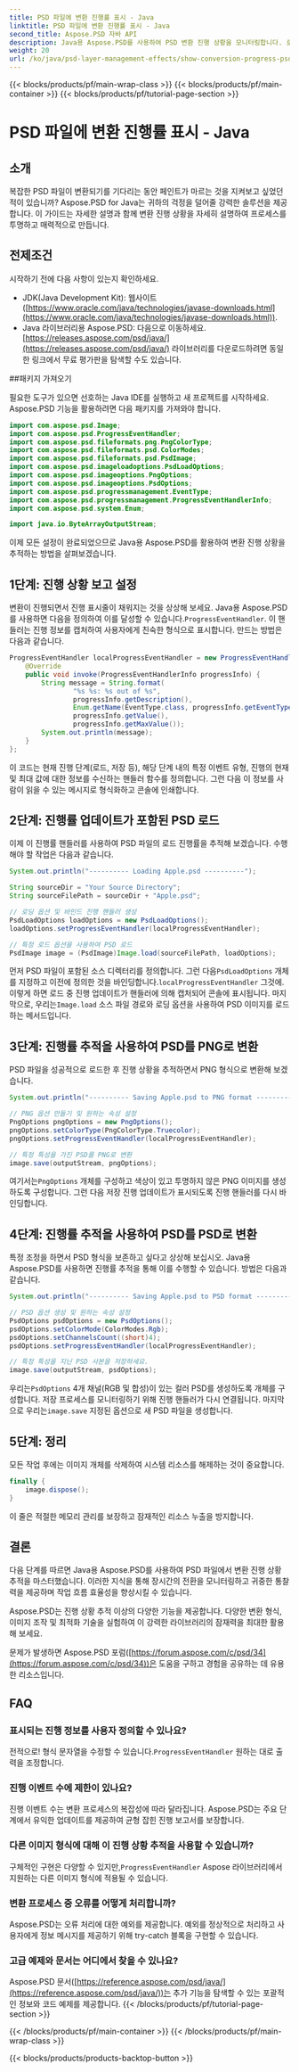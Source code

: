 ```yaml
---
title: PSD 파일에 변환 진행률 표시 - Java
linktitle: PSD 파일에 변환 진행률 표시 - Java
second_title: Aspose.PSD 자바 API
description: Java용 Aspose.PSD를 사용하여 PSD 변환 진행 상황을 모니터링합니다. 로드 및 저장 단계를 추적하기 위한 코드 예제가 포함된 자세한 튜토리얼입니다. 효율성과 투명성을 향상시킵니다.
weight: 20
url: /ko/java/psd-layer-management-effects/show-conversion-progress-psd-files/
---
```


{{< blocks/products/pf/main-wrap-class >}}
{{< blocks/products/pf/main-container >}}
{{< blocks/products/pf/tutorial-page-section >}}

# PSD 파일에 변환 진행률 표시 - Java

## 소개

복잡한 PSD 파일이 변환되기를 기다리는 동안 페인트가 마르는 것을 지켜보고 싶었던 적이 있습니까? Aspose.PSD for Java는 귀하의 걱정을 덜어줄 강력한 솔루션을 제공합니다. 이 가이드는 자세한 설명과 함께 변환 진행 상황을 자세히 설명하여 프로세스를 투명하고 매력적으로 만듭니다.

## 전제조건

시작하기 전에 다음 사항이 있는지 확인하세요.

- JDK(Java Development Kit): 웹사이트([https://www.oracle.com/java/technologies/javase-downloads.html](https://www.oracle.com/java/technologies/javase-downloads.html)).
-  Java 라이브러리용 Aspose.PSD: 다음으로 이동하세요.[https://releases.aspose.com/psd/java/](https://releases.aspose.com/psd/java/) 라이브러리를 다운로드하려면 동일한 링크에서 무료 평가판을 탐색할 수도 있습니다.

##패키지 가져오기

필요한 도구가 있으면 선호하는 Java IDE를 실행하고 새 프로젝트를 시작하세요. Aspose.PSD 기능을 활용하려면 다음 패키지를 가져와야 합니다.

```java
import com.aspose.psd.Image;
import com.aspose.psd.ProgressEventHandler;
import com.aspose.psd.fileformats.png.PngColorType;
import com.aspose.psd.fileformats.psd.ColorModes;
import com.aspose.psd.fileformats.psd.PsdImage;
import com.aspose.psd.imageloadoptions.PsdLoadOptions;
import com.aspose.psd.imageoptions.PngOptions;
import com.aspose.psd.imageoptions.PsdOptions;
import com.aspose.psd.progressmanagement.EventType;
import com.aspose.psd.progressmanagement.ProgressEventHandlerInfo;
import com.aspose.psd.system.Enum;

import java.io.ByteArrayOutputStream;
```

이제 모든 설정이 완료되었으므로 Java용 Aspose.PSD를 활용하여 변환 진행 상황을 추적하는 방법을 살펴보겠습니다.

## 1단계: 진행 상황 보고 설정

 변환이 진행되면서 진행 표시줄이 채워지는 것을 상상해 보세요. Java용 Aspose.PSD를 사용하면 다음을 정의하여 이를 달성할 수 있습니다.`ProgressEventHandler`. 이 핸들러는 진행 정보를 캡처하여 사용자에게 친숙한 형식으로 표시합니다. 만드는 방법은 다음과 같습니다.

```java
ProgressEventHandler localProgressEventHandler = new ProgressEventHandler() {
    @Override
    public void invoke(ProgressEventHandlerInfo progressInfo) {
        String message = String.format(
                "%s %s: %s out of %s",
                progressInfo.getDescription(),
                Enum.getName(EventType.class, progressInfo.getEventType()),
                progressInfo.getValue(),
                progressInfo.getMaxValue());
        System.out.println(message);
    }
};
```

이 코드는 현재 진행 단계(로드, 저장 등), 해당 단계 내의 특정 이벤트 유형, 진행의 현재 및 최대 값에 대한 정보를 수신하는 핸들러 함수를 정의합니다. 그런 다음 이 정보를 사람이 읽을 수 있는 메시지로 형식화하고 콘솔에 인쇄합니다.

## 2단계: 진행률 업데이트가 포함된 PSD 로드

이제 이 진행률 핸들러를 사용하여 PSD 파일의 로드 진행률을 추적해 보겠습니다. 수행해야 할 작업은 다음과 같습니다.

```java
System.out.println("---------- Loading Apple.psd ----------");

String sourceDir = "Your Source Directory";
String sourceFilePath = sourceDir + "Apple.psd";

// 로딩 옵션 및 바인드 진행 핸들러 생성
PsdLoadOptions loadOptions = new PsdLoadOptions();
loadOptions.setProgressEventHandler(localProgressEventHandler);

// 특정 로드 옵션을 사용하여 PSD 로드
PsdImage image = (PsdImage)Image.load(sourceFilePath, loadOptions);
```

 먼저 PSD 파일이 포함된 소스 디렉터리를 정의합니다. 그런 다음`PsdLoadOptions` 개체를 지정하고 이전에 정의한 것을 바인딩합니다.`localProgressEventHandler` 그것에. 이렇게 하면 로드 중 진행 업데이트가 핸들러에 의해 캡처되어 콘솔에 표시됩니다. 마지막으로, 우리는`Image.load` 소스 파일 경로와 로딩 옵션을 사용하여 PSD 이미지를 로드하는 메서드입니다.

## 3단계: 진행률 추적을 사용하여 PSD를 PNG로 변환

PSD 파일을 성공적으로 로드한 후 진행 상황을 추적하면서 PNG 형식으로 변환해 보겠습니다.

```java
System.out.println("---------- Saving Apple.psd to PNG format ----------");

// PNG 옵션 만들기 및 원하는 속성 설정
PngOptions pngOptions = new PngOptions();
pngOptions.setColorType(PngColorType.Truecolor);
pngOptions.setProgressEventHandler(localProgressEventHandler);

// 특정 특성을 가진 PSD를 PNG로 변환
image.save(outputStream, pngOptions);
```

 여기서는`PngOptions` 개체를 구성하고 색상이 있고 투명하지 않은 PNG 이미지를 생성하도록 구성합니다. 그런 다음 저장 진행 업데이트가 표시되도록 진행 핸들러를 다시 바인딩합니다.

## 4단계: 진행률 추적을 사용하여 PSD를 PSD로 변환

특정 조정을 하면서 PSD 형식을 보존하고 싶다고 상상해 보십시오. Java용 Aspose.PSD를 사용하면 진행률 추적을 통해 이를 수행할 수 있습니다. 방법은 다음과 같습니다.

```java
System.out.println("---------- Saving Apple.psd to PSD format ----------");

// PSD 옵션 생성 및 원하는 속성 설정
PsdOptions psdOptions = new PsdOptions();
psdOptions.setColorMode(ColorModes.Rgb);
psdOptions.setChannelsCount((short)4);
psdOptions.setProgressEventHandler(localProgressEventHandler);

// 특정 특성을 지닌 PSD 사본을 저장하세요.
image.save(outputStream, psdOptions);
```

 우리는`PsdOptions` 4개 채널(RGB 및 합성)이 있는 컬러 PSD를 생성하도록 개체를 구성합니다. 저장 프로세스를 모니터링하기 위해 진행 핸들러가 다시 연결됩니다. 마지막으로 우리는`image.save` 지정된 옵션으로 새 PSD 파일을 생성합니다.

## 5단계: 정리

모든 작업 후에는 이미지 개체를 삭제하여 시스템 리소스를 해제하는 것이 중요합니다.

```java
finally {
    image.dispose();
}
```

이 줄은 적절한 메모리 관리를 보장하고 잠재적인 리소스 누출을 방지합니다.

## 결론

다음 단계를 따르면 Java용 Aspose.PSD를 사용하여 PSD 파일에서 변환 진행 상황 추적을 마스터했습니다. 이러한 지식을 통해 장시간의 전환을 모니터링하고 귀중한 통찰력을 제공하며 작업 흐름 효율성을 향상시킬 수 있습니다.

Aspose.PSD는 진행 상황 추적 이상의 다양한 기능을 제공합니다. 다양한 변환 형식, 이미지 조작 및 최적화 기술을 실험하여 이 강력한 라이브러리의 잠재력을 최대한 활용해 보세요.

문제가 발생하면 Aspose.PSD 포럼([https://forum.aspose.com/c/psd/34](https://forum.aspose.com/c/psd/34))은 도움을 구하고 경험을 공유하는 데 유용한 리소스입니다.

## FAQ

### 표시되는 진행 정보를 사용자 정의할 수 있나요?
 전적으로! 형식 문자열을 수정할 수 있습니다.`ProgressEventHandler` 원하는 대로 출력을 조정합니다.

### 진행 이벤트 수에 제한이 있나요?
진행 이벤트 수는 변환 프로세스의 복잡성에 따라 달라집니다. Aspose.PSD는 주요 단계에서 유익한 업데이트를 제공하여 균형 잡힌 진행 보고서를 보장합니다.

### 다른 이미지 형식에 대해 이 진행 상황 추적을 사용할 수 있습니까?
 구체적인 구현은 다양할 수 있지만,`ProgressEventHandler` Aspose 라이브러리에서 지원하는 다른 이미지 형식에 적용될 수 있습니다.

### 변환 프로세스 중 오류를 어떻게 처리합니까?
Aspose.PSD는 오류 처리에 대한 예외를 제공합니다. 예외를 정상적으로 처리하고 사용자에게 정보 메시지를 제공하기 위해 try-catch 블록을 구현할 수 있습니다.

### 고급 예제와 문서는 어디에서 찾을 수 있나요?
Aspose.PSD 문서([https://reference.aspose.com/psd/java/](https://reference.aspose.com/psd/java/))는 추가 기능을 탐색할 수 있는 포괄적인 정보와 코드 예제를 제공합니다.
{{< /blocks/products/pf/tutorial-page-section >}}

{{< /blocks/products/pf/main-container >}}
{{< /blocks/products/pf/main-wrap-class >}}

{{< blocks/products/products-backtop-button >}}

